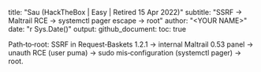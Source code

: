 title: "Sau (HackTheBox | Easy | Retired 15 Apr 2022)"
subtitle: "SSRF → Maltrail RCE → systemctl pager escape → root"
author: "<YOUR NAME>"
date: "r Sys.Date()"
output:
github_document:
toc: true

Path‑to‑root: SSRF in Request‑Baskets 1.2.1 → internal Maltrail 0.53 panel → unauth RCE (user puma) → sudo mis‑configuration (systemctl pager) → root.
